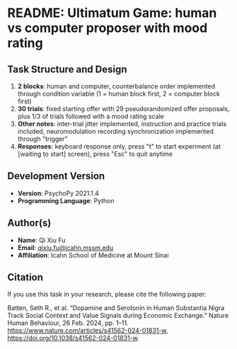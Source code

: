 # README: Ultimatum Game: human vs computer proposer with mood rating

## Task Structure and Design
1. **2 blocks**: human and computer, counterbalance order implemented through condition variable (1 = human block first, 2 = computer block first)
2. **30 trials**: fixed starting offer with 29 pseudorandomized offer proposals, plus 1/3 of trials followed with a mood rating scale
3. **Other notes**: inter-trial jitter implemented, instruction and practice trials included, neuromodulation recording synchronization implemented through "trigger"
4. **Responses**: keyboard response only, press "t" to start experiment (at [waiting to start] screen), press "Esc" to quit anytime

## Development Version
- **Version**: PsychoPy 2021.1.4
- **Programming Language**: Python 

## Author(s)
- **Name**: Qi Xiu Fu
- **Email**: qixiu.fu@icahn.mssm.edu
- **Affiliation**: Icahn School of Medicine at Mount Sinai

## Citation
If you use this task in your research, please cite the following paper:

Batten, Seth R., et al. “Dopamine and Serotonin in Human Substantia Nigra Track Social Context and Value Signals during Economic Exchange.” Nature Human Behaviour, 26 Feb. 2024, pp. 1–11. https://www.nature.com/articles/s41562-024-01831-w, https://doi.org/10.1038/s41562-024-01831-w.
